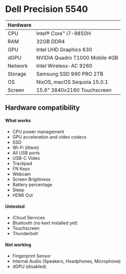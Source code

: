 # Dell Precision 5540
| Hardware  | |
| ------------- | ------------- |
| CPU  | Intel® Core™ i7-9850H |
| RAM  | 32GB DDR4 |
| GPU  | Intel UHD Graphics 630  |
| dGPU  | NVIDIA Quadro T1000 Mobile 4GB  |
| Network  | Intel Wireless-AC 9260  |
| Storage  | Samsung SSD 990 PRO 2TB |
| OS  | NixOS, macOS Sequoia 15.0.1 |
| Screen  | 15.6" 3840x2160 Touchscreen  |

## Hardware compatibility

#### What works
- CPU power management
- GPU acceleration and video codecs
- SSD
- Wi-Fi (itlwm)
- All USB ports
- USB-C Video
- Trackpad
- FN Keys
- Webcam
- Screen Brightness
- Battery percentage
- Sleep
- HDMI Out

#### Untested
- iCloud Services
- Bluetooth (no kext installed yet)
- Touchscreen
- Thunderbolt

#### Not working
- Fingerprint Sensor
- Internal Audio (Speakers, Headphones, Microphone)
- dGPU (disabled)
